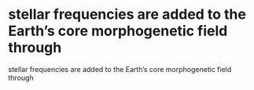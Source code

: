 # stellar frequencies are added to the Earth’s core morphogenetic field through

stellar frequencies are added to the Earth’s core morphogenetic field through